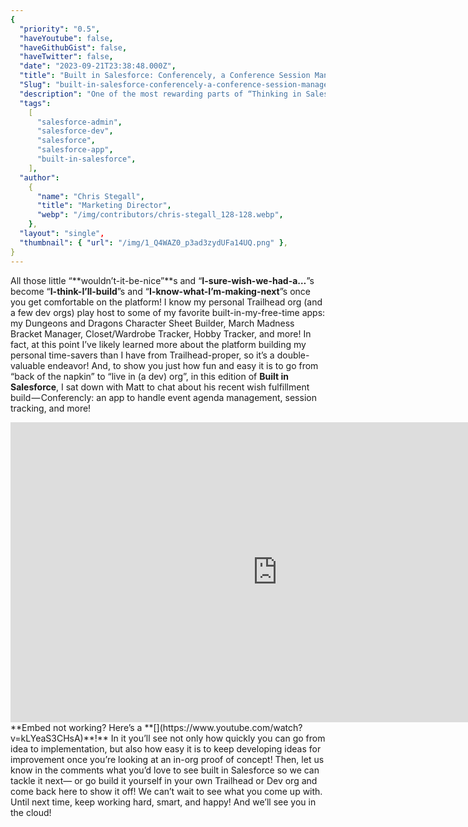 ```yaml
---
{
  "priority": "0.5",
  "haveYoutube": false,
  "haveGithubGist": false,
  "haveTwitter": false,
  "date": "2023-09-21T23:38:48.000Z",
  "title": "Built in Salesforce: Conferencely, a Conference Session Management App!",
  "Slug": "built-in-salesforce-conferencely-a-conference-session-management-app",
  "description": "One of the most rewarding parts of “Thinking in Salesforce” is how everyday obstacles become opportunities to build something fun and useful!.",
  "tags":
    [
      "salesforce-admin",
      "salesforce-dev",
      "salesforce",
      "salesforce-app",
      "built-in-salesforce",
    ],
  "author":
    {
      "name": "Chris Stegall",
      "title": "Marketing Director",
      "webp": "/img/contributors/chris-stegall_128-128.webp",
    },
  "layout": "single",
  "thumbnail": { "url": "/img/1_Q4WAZ0_p3ad3zydUFa14UQ.png" },
}
---
```


All those little “**wouldn’t-it-be-nice”**s and “**I-sure-wish-we-had-a…**”s become “**I-think-I’ll-build**”s and “**I-know-what-I’m-making-next**”s once you get comfortable on the platform! I know my personal Trailhead org (and a few dev orgs) play host to some of my favorite built-in-my-free-time apps: my Dungeons and Dragons Character Sheet Builder, March Madness Bracket Manager, Closet/Wardrobe Tracker, Hobby Tracker, and more! In fact, at this point I’ve likely learned more about the platform building my personal time-savers than I have from Trailhead-proper, so it’s a double-valuable endeavor!
And, to show you just how fun and easy it is to go from “back of the napkin” to “live in (a dev) org”, in this edition of **Built in Salesforce**, I sat down with Matt to chat about his recent wish fulfillment build — Conferencly: an app to handle event agenda management, session tracking, and more!

<iframe src="https://cdn.embedly.com/widgets/media.html?src=https%3A%2F%2Fwww.youtube.com%2Fembed%2FkLYeaS3CHsA%3Ffeature%3Doembed&amp;display_name=YouTube&amp;url=https%3A%2F%2Fwww.youtube.com%2Fwatch%3Fv%3DkLYeaS3CHsA&amp;image=https%3A%2F%2Fi.ytimg.com%2Fvi%2FkLYeaS3CHsA%2Fhqdefault.jpg&amp;key=a19fcc184b9711e1b4764040d3dc5c07&amp;type=text%2Fhtml&amp;schema=youtube" width="854" height="480" frameborder="0" scrolling="no">[https://medium.com/media/3bd5d76bb8216c7d08b72658b517dea7/href](https://medium.com/media/3bd5d76bb8216c7d08b72658b517dea7/href)</iframe>**Embed not working? Here’s a **[](https://www.youtube.com/watch?v=kLYeaS3CHsA)**!**
In it you’ll see not only how quickly you can go from idea to implementation, but also how easy it is to keep developing ideas for improvement once you’re looking at an in-org proof of concept!
Then, let us know in the comments what you’d love to see built in Salesforce so we can tackle it next— or go build it yourself in your own Trailhead or Dev org and come back here to show it off! We can’t wait to see what you come up with.
Until next time, keep working hard, smart, and happy! And we’ll see you in the cloud!
